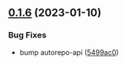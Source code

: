 ## [0.1.6](https://github.com/autosoftoss/create-autorepo/compare/v0.1.5...v0.1.6) (2023-01-10)


### Bug Fixes

* bump autorepo-api ([5499ac0](https://github.com/autosoftoss/create-autorepo/commit/5499ac0fddc20fd7f51555572e1f4a95e20cde41))



